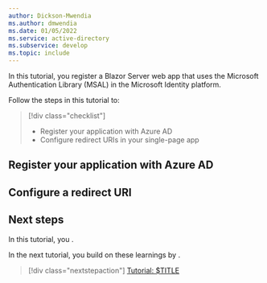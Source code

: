 ```yaml
---
author: Dickson-Mwendia
ms.author: dmwendia
ms.date: 01/05/2022
ms.service: active-directory
ms.subservice: develop
ms.topic: include
---
```



In this tutorial, you register a Blazor Server web app that uses the Microsoft Authentication Library (MSAL) in the Microsoft Identity platform.

Follow the steps in this tutorial to:

> [!div class="checklist"]
>
> - Register your application with Azure AD
> - Configure redirect URIs in your single-page app
## Register your application with Azure AD

## Configure a redirect URI

## Next steps

In this tutorial, you <!-- $TASKS_COMPLETED_AND_LEARNINGS_HERE -->.

In the next tutorial, you build on these learnings by <!-- $TASKS_AND_LEARNINGS_IN_NEXT_TUTORIAL_HERE -->.
> [!div class="nextstepaction"]
> [Tutorial: $TITLE](../../web-app-tutorial-04-call-web-api-graph.md)
